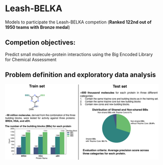 # Leash-BELKA
Models to participate the Leash-BELKA competion (**Ranked 122nd out of 1950 teams with Bronze medal**)

## **Competion objectives:**
Predict small molecule-protein interactions using the Big Encoded Library for Chemical Assessment 


## **Problem definition and exploratory data analysis**
![Alt text](EDA.png)